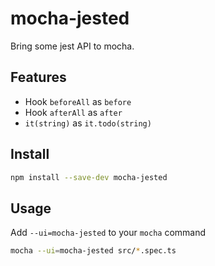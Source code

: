 # mocha-jested

Bring some jest API to mocha.

## Features

- Hook `beforeAll` as `before`
- Hook `afterAll` as `after`
- `it(string)` as `it.todo(string)`

## Install

```sh
npm install --save-dev mocha-jested
```

## Usage

Add `--ui=mocha-jested` to your `mocha` command

```sh
mocha --ui=mocha-jested src/*.spec.ts
```

